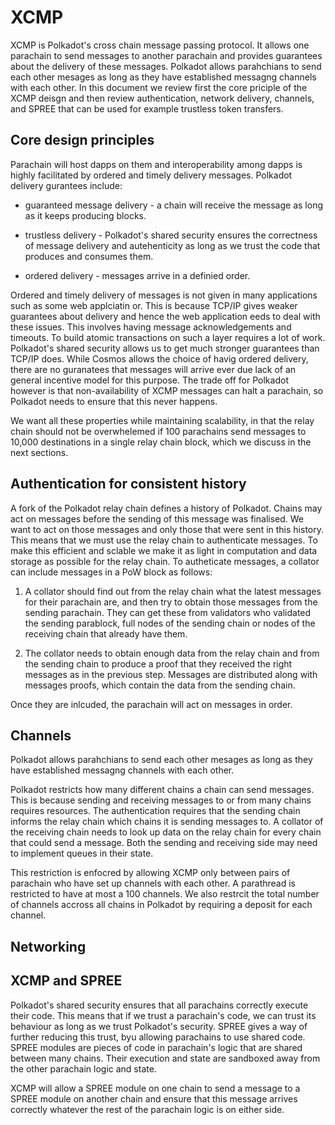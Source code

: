 # XCMP

XCMP is Polkadot's cross chain message passing protocol. It allows one parachain to send messages to another parachain and provides guarantees about the delivery of these messages. Polkadot allows parahchians to send each other mesages as long as they have established messagng channels with each other. In this document we review first the core priciple of the XCMP deisgn and then review authentication, network delivery, channels, and SPREE that can be used for example trustless token transfers. 

## Core design principles

Parachain will host dapps on them and interoperability among dapps is highly facilitated by ordered and timely delivery messages. Polkadot delivery gurantees include: 

- guaranteed message delivery - a chain will receive the message as long as it keeps producing blocks.

- trustless delivery - Polkadot's shared security ensures the correctness of message delivery and autehenticity as long as we trust the code that produces and consumes them.

- ordered delivery - messages arrive in a definied order.

Ordered and timely delivery of messages is not given in many applications such as some web applciatin or. This is because TCP/IP gives weaker guarantees about delivery and hence the web application eeds to deal with these issues. 
This involves having message acknowledgements and timeouts. To build atomic transactions on such a layer requires a lot of work. Polkadot's shared security allows us to get much stronger guarantees than TCP/IP does.
While Cosmos allows the choice of havig ordered delivery, there are no guranatees that messages will arrive ever due lack of an general incentive model for this purpose. 
The trade off for Polkadot however is that non-availability of XCMP messages can halt a parachain, so Polkadot needs to ensure that this never happens.

We want all these properties while maintaining scalability, in that the relay chain should not be overwhelemed if 100 parachains send messages to 10,000 destinations in a single relay chain block, which we discuss in the next sections.


## Authentication for consistent history

A fork of the Polkadot relay chain defines a history of Polkadot. Chains may act on messages before the sending of this message was finalised. We want to act on those messages and only those that were sent in this history. This means that we must use the relay chain to authenticate messages. To make this efficient and sclable we make it as light in computation and data storage as possible for the relay chain. To autheticate messages, a collator can include messages in a PoW block as follows:

1. A collator should find out from the relay chain what the latest messages for their parachain are, and then try to obtain those messages from the sending parachain. They can get these from validators who validated the sending parablock, full nodes of the sending chain or nodes of the receiving chain that already have them.

2. The collator needs to obtain enough data from the relay chain and from the sending chain to produce a proof that they received the right messages as in the previous step. Messages are distributed along with messages proofs, which contain the data from the sending chain. 

Once they are inlcuded, the parachain will act on messages in order. 


## Channels
Polkadot allows parahchians to send each other mesages as long as they have established messagng channels with each other.

Polkadot restricts how many different chains a chain can send messages. This is because sending and receiving messages to or from many chains requires resources. The authentication requires that the sending chain informs the relay chain which chains it is sending messages to. A collator of the receiving chain needs to look up data on the relay chain for every chain that could send a message. Both the sending and receiving side may need to implement queues in their state.

This restriction is enfocred by allowing XCMP only between pairs of parachain who have set up channels with each other. A parathread is restricted to have at most a 100 channels. We also restrcit the total number of channels accross all chains in Polkadot by requiring a deposit for each channel. 

## Networking

## XCMP and SPREE

Polkadot's shared security ensures that all parachains correctly execute their code. This means that if we trust a parachain's code, we can trust its behaviour as long as we trust Polkadot's security. SPREE gives a way of further reducing this trust, byu allowing parachains to use shared code. SPREE modules are pieces of code in parachain's logic that are shared between many chains. Their execution and state are sandboxed away from the other parachain logic and state.

XCMP will allow a SPREE module on one chain to send a message to a SPREE module on another chain and ensure that this message arrives correctly whatever the rest of the parachain logic is on either side.







